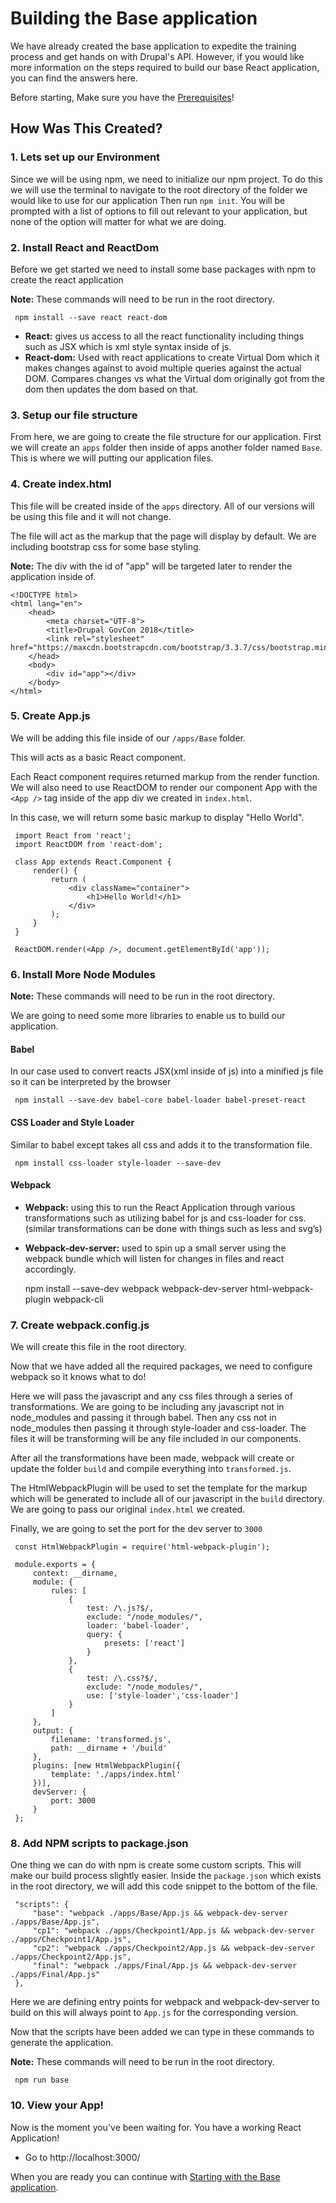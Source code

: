 # Building the Base application
We have already created the base application to expedite the training process and get hands on with Drupal's API. However, if you would like more information on the steps required to build our base React application, you can find the answers here.
 
Before starting, Make sure you have the [Prerequisites](../README.md)!

## How Was This Created?

### 1. Lets set up our Environment
Since we will be using npm, we need to initialize our npm project. To do this we will use the terminal to navigate to the root directory of the folder we would like to use for our application Then run `npm init`. You will be prompted with a list of options to fill out relevant to your application, but none of the option will matter for what we are doing. 


### 2. Install React and ReactDom
Before we get started we need to install some base packages with npm to create the react application 

**Note:** These commands will need to be run in the root directory.

     npm install --save react react-dom

   * **React:** gives us access to all the react functionality including things such as JSX which is xml style syntax inside of js. 
   * **React-dom:** Used with react applications to create Virtual Dom which it makes changes against to avoid multiple queries against the actual DOM. Compares changes vs what the Virtual dom originally got from the dom then updates the dom based on that.

### 3. Setup our file structure
From here, we are going to create the file structure for our application. First we will create an `apps` folder then inside of apps another folder named `Base`. This is where we will putting our application files.

### 4. Create index.html
This file will be created inside of the `apps` directory. All of our versions will be using this file and it will not change.
 
The file will act as the markup that the page will display by default. We are including bootstrap css for some base styling.

**Note:** The div with the id of "app" will be targeted later to render the application inside of.

    <!DOCTYPE html>
    <html lang="en">
        <head>
            <meta charset="UTF-8">
            <title>Drupal GovCon 2018</title>
            <link rel="stylesheet" href="https://maxcdn.bootstrapcdn.com/bootstrap/3.3.7/css/bootstrap.min.css">
        </head>
        <body>
            <div id="app"></div>
        </body>
    </html>
    
### 5. Create App.js
We will be adding this file inside of our `/apps/Base` folder.

 This will acts as a basic React component. 
 
 Each React component requires returned markup from the render function. We will also need to use ReactDOM to render our component App with the `<App />` tag inside of the app div we created in `index.html`. 
 
 In this case, we will return some basic markup to display "Hello World". 
 
     import React from 'react';
     import ReactDOM from 'react-dom';
     
     class App extends React.Component {
         render() {
             return (
                 <div className="container">
                     <h1>Hello World!</h1>
                 </div>
             );
         }
     }
     
     ReactDOM.render(<App />, document.getElementById('app'));
    
### 6. Install More Node Modules
**Note:** These commands will need to be run in the root directory.

 We are going to need some more libraries to enable us to build our application.
 
 #### Babel
  In our case used to convert reacts JSX(xml inside of js) into a minified js file so it can be interpreted by the browser
        
     npm install --save-dev babel-core babel-loader babel-preset-react
    
 #### CSS Loader and Style Loader
 Similar to babel except takes all css and adds it to the transformation file.
 
     npm install css-loader style-loader --save-dev 
   
 #### Webpack
 * **Webpack:** using this to run the React Application through various transformations such as utilizing babel for js and css-loader for css.(similar transformations can be done with things such as less and svg’s)
 * **Webpack-dev-server:** used to spin up a small server using the webpack bundle which will listen for changes in files and react accordingly.
    
    
    npm install --save-dev webpack webpack-dev-server html-webpack-plugin webpack-cli 
 

### 7. Create  webpack.config.js
We will create this file in the root directory.

 Now that we have added all the required packages, we need to configure webpack so it knows what to do!
 
 Here we will pass the javascript and any css files through a series of transformations. 
We are going to be including any javascript not in node_modules and passing it through babel. Then any css not in node_modules then passing it through style-loader and css-loader. The files it will be transforming will be any file included in our components.

After all the transformations have been made, webpack will create or update the folder `build` and compile everything into `transformed.js`.

 The HtmlWebpackPlugin will be used to set the template for the markup which will be generated to include all of our javascript in the `build` directory. We are going to pass our original `index.html` we created.
 
 Finally, we are going to set the port for the dev server to `3000`
 
     const HtmlWebpackPlugin = require('html-webpack-plugin');
     
     module.exports = {
         context: __dirname,
         module: {
             rules: [
                 {
                     test: /\.js?$/,
                     exclude: "/node_modules/",
                     loader: 'babel-loader',
                     query: {
                         presets: ['react']
                     }
                 },
                 {
                     test: /\.css?$/,
                     exclude: "/node_modules/",
                     use: ['style-loader','css-loader']
                 }
             ]
         },
         output: {
             filename: 'transformed.js',
             path: __dirname + '/build'
         },
         plugins: [new HtmlWebpackPlugin({
             template: './apps/index.html'
         })],
         devServer: {
             port: 3000
         }
     };
     
### 8. Add NPM scripts to package.json
 One thing we can do with npm is create some custom scripts. This will make our build process slightly easier. Inside the `package.json` which exists in the root directory, we will add this code snippet to the bottom of the file.
 
     "scripts": {
         "base": "webpack ./apps/Base/App.js && webpack-dev-server ./apps/Base/App.js",
         "cp1": "webpack ./apps/Checkpoint1/App.js && webpack-dev-server ./apps/Checkpoint1/App.js",
         "cp2": "webpack ./apps/Checkpoint2/App.js && webpack-dev-server ./apps/Checkpoint2/App.js",
         "final": "webpack ./apps/Final/App.js && webpack-dev-server ./apps/Final/App.js"
     },
     
Here we are defining entry points for webpack and webpack-dev-server to build on this will always point to `App.js` for the corresponding version.

Now that the scripts have been added we can type in these commands to generate the application.

**Note:** These commands will need to be run in the root directory.

     npm run base
     
### 10. View your App!
Now is the moment you've been waiting for. You have a working React Application!

* Go to http://localhost:3000/

When you are ready you can continue with [Starting with the Base application](./Base/README.md).
